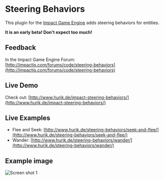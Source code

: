 # Steering Behaviors
This plugin for the [Impact Game Engine](http://impactjs.com/) adds steering behaviors for entities.

**It is an early beta! Don't expect too much!**

## Feedback
In the Impact Game Engine Forum: [http://impactjs.com/forums/code/steering-behaviors](http://impactjs.com/forums/code/steering-behaviors)

## Live Demo
Check out: [http://www.hurik.de/impact-steering-behaviors/](http://www.hurik.de/impact-steering-behaviors/)

## Live Examples
* Flee and Seek: [http://www.hurik.de/steering-behaviors/seek-and-flee/](http://www.hurik.de/steering-behaviors/seek-and-flee/)
* Wander: [http://www.hurik.de/steering-behaviors/wander/](http://www.hurik.de/steering-behaviors/wander/)

## Example image
![Screen shot 1](/hurik/impact-steering-behaviors/raw/master/example.png)